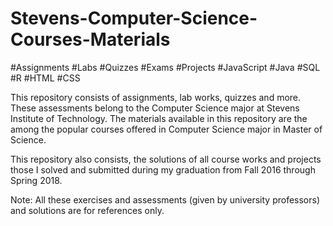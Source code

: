 # Stevens-Computer-Science-Courses-Materials
#Assignments #Labs #Quizzes #Exams #Projects
#JavaScript #Java #SQL #R #HTML #CSS

This repository consists of assignments, lab works, quizzes and more. These assessments belong to the Computer Science major at Stevens Institute of Technology. The materials available in this repository are the among the popular courses offered in Computer Science major in Master of Science. 

This repository also consists, the solutions of all course works and projects those I solved and submitted during my graduation from Fall 2016 through Spring 2018.

Note: All these exercises and assessments (given by university professors) and solutions are for references only.
